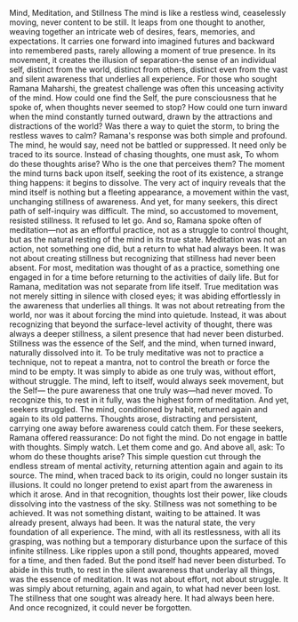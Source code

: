 Mind, Meditation, and Stillness
The mind is like a restless wind, ceaselessly moving, never content to be still. It leaps from one thought to another, weaving together an intricate web of desires, fears, memories, and expectations. It carries one forward into imagined futures and backward into remembered pasts, rarely allowing a moment of true presence. In its movement, it creates the illusion of separation-the sense of an individual self, distinct from the world, distinct from others, distinct even from the vast and silent awareness that underlies all experience.
For those who sought Ramana Maharshi, the greatest challenge was often this unceasing activity of the mind. How could one find the Self, the pure consciousness that he spoke of, when thoughts never seemed to stop? How could one turn inward when the mind constantly turned outward, drawn by the attractions and distractions of the world? Was there a way to quiet the storm, to bring the restless waves to calm?
Ramana's response was both simple and profound. The mind, he would say, need not be battled or suppressed. It need only be traced to its source. Instead of chasing thoughts, one must ask, To whom do these thoughts arise? Who is the one that perceives them? The moment the mind turns back upon itself, seeking the root of its existence, a strange thing happens: it begins to dissolve. The very act of inquiry reveals that the mind itself is nothing but a fleeting appearance, a movement within the vast, unchanging stillness of awareness.
And yet, for many seekers, this direct path of self-inquiry was difficult. The mind, so accustomed to movement, resisted stillness. It refused to let go. And so, Ramana spoke often of meditation—not as an effortful practice, not as a struggle to control thought, but as the natural resting of the mind in its true state. Meditation was not an action, not something one did, but a return to what had always been. It was not about creating stillness but recognizing that stillness had never been absent.
For most, meditation was thought of as a practice, something one engaged in for a time before returning to the activities of daily life. But for Ramana, meditation was not separate from life itself. True meditation was not merely sitting in silence with closed eyes; it was abiding effortlessly in the awareness that underlies all things. It was not about retreating from the world, nor was it about forcing the mind into quietude. Instead, it was about recognizing that beyond the surface-level activity of thought, there was always a deeper stillness, a silent presence that had never been disturbed.
Stillness was the essence of the Self, and the mind, when turned inward, naturally dissolved into it. To be truly meditative was not to practice a technique, not to repeat a mantra, not to control the breath or force the mind to be empty. It was simply to abide as one truly was, without effort, without struggle. The mind, left to itself, would always seek movement, but the Self— the pure awareness that one truly was—had never moved. To recognize this, to rest in it fully, was the highest form of meditation.
And yet, seekers struggled. The mind, conditioned by habit, returned again and again to its old patterns. Thoughts arose, distracting and persistent, carrying one away before awareness could catch them. For these seekers, Ramana offered reassurance: Do not fight the mind. Do not engage in battle with thoughts. Simply watch. Let them come and go. And above all, ask: To whom do these thoughts arise?
This simple question cut through the endless stream of mental activity, returning attention again and again to its source. The mind, when traced back to its origin, could no longer sustain its illusions. It could no longer pretend to exist apart from the awareness in which it arose. And in that recognition, thoughts lost their power, like clouds dissolving into the vastness of the sky.
Stillness was not something to be achieved. It was not something distant, waiting to be attained. It was already present, always had been. It was the natural state, the very foundation of all experience. The mind, with all its restlessness, with all its grasping, was nothing but a temporary disturbance upon the surface of this infinite stillness. Like ripples upon a still pond, thoughts appeared, moved for a time, and then faded.
But the pond itself had never been disturbed.
To abide in this truth, to rest in the silent awareness that underlay all things, was the essence of meditation. It was not about effort, not about struggle. It was simply about returning, again and again, to what had never been lost. The stillness that one sought was already here. It had always been here. And once recognized, it could never be forgotten.